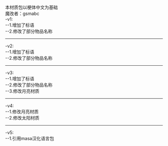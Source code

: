 本材质包以梗体中文为基础  
魔改者：gsmabc  
-v1:  
--1.增加了标语  
--2.修改了部分物品名称  
***

-v2:  
--1.增加了标语  
--2.修改了部分物品名称  
***

-v3:  
--1.增加了标语  
--2.修改了部分物品名称  
--3.修改月亮材质  
***

-v4:  
--1.修改月亮材质  
--2.修改太阳材质  
***

-v5:  
--1.引用masa汉化语言包  
